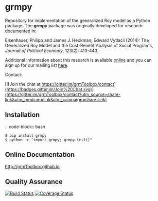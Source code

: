 grmpy
===================

Repository for implementation of the generalized Roy model as a Python package. The **grmpy** package was originally developed for research documented in: 

Eisenhauer, Philipp and James J. Heckman, Edward Vytlacil (2014): The Generalized Roy Model and the Cost-Benefit Analysis of Social Programs, *Journal of Political Economy*, 123(2): 413-443.

Additional information about this research is available [online](http://www.policy-lab.org/cb-analysis) and you can
sign up for our mailing list [here](http://eepurl.com/RStEH).

Contact: 

[![Join the chat at https://gitter.im/grmToolbox/contact](https://badges.gitter.im/Join%20Chat.svg)](https://gitter.im/grmToolbox/contact?utm_source=share-link&utm_medium=link&utm_campaign=share-link)


Installation
------------

.. code-block:: bash

    $ pip install grmpy
    $ python -c "import grmpy; grmpy.test()"

Online Documentation
--------------------

http://grmToolbox.github.io

Quality Assurance
-----------------

[![Build Status](https://travis-ci.org/grmToolbox/grmToolbox.svg?branch=master)](https://travis-ci.org/grmToolbox/grmToolbox)
[![Coverage Status](https://coveralls.io/repos/grmToolbox/grmToolbox/badge.svg)](https://coveralls.io/r/grmToolbox/grmToolbox)


